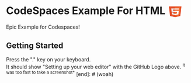 [//]: # (only for github)
# CodeSpaces Example For HTML   <img align="center" height="30" width="40" src="https://raw.githubusercontent.com/devicons/devicon/master/icons/html5/html5-original.svg">
Epic Example for Codespaces!
## Getting Started
Press the "." key on your keyboard. <br />
It should show "Setting up your web editor" with the GitHub Logo above. <sup>it was too fast to take a screenshot*</sup>
[end]: # (woah)
